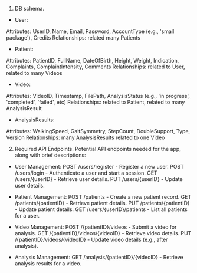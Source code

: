 1. DB schema.

- User:

Attributes: UserID, Name, Email, Password, AccountType (e.g., 'small package'), Credits
Relationships: related many Patients

- Patient:

Attributes: PatientID, FullName, DateOfBirth, Height, Weight, Indication, Complaints, ComplaintIntensity, Comments
Relationships: related to User, related to many Videos

- Video:

Attributes: VideoID, Timestamp, FilePath, AnalysisStatus (e.g., 'in progress', 'completed', 'failed', etc)
Relationships: related to Patient, related to many AnalysisResult

- AnalysisResults:

Attributes: WalkingSpeed, GaitSymmetry, StepCount, DoubleSupport, Type, Version
Relationships: many AnalysisResults related to one Video


2. Required API Endpoints.
Potential API endpoints needed for the app, along with brief descriptions:

- User Management:
POST /users/register - Register a new user.
POST /users/login - Authenticate a user and start a session.
GET /users/{userID} - Retrieve user details.
PUT /users/{userID} - Update user details.

- Patient Management:
POST /patients - Create a new patient record.
GET /patients/{patientID} - Retrieve patient details.
PUT /patients/{patientID} - Update patient details.
GET /users/{userID}/patients - List all patients for a user.

- Video Management:
POST /{patientID}/videos - Submit a video for analysis.
GET /{patientID}/videos/{videoID} - Retrieve video details.
PUT /{patientID}/videos/{videoID} - Update video details (e.g., after analysis).

- Analysis Management:
GET /analysis/{patientID}/{videoID} - Retrieve analysis results for a video.
